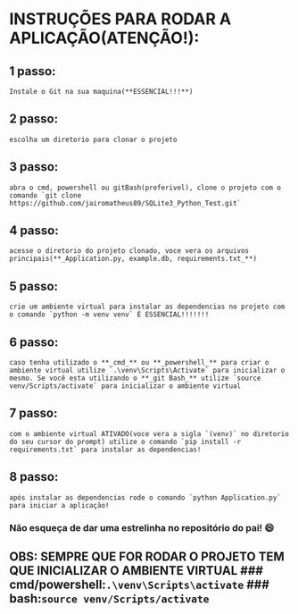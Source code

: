 # INSTRUÇÕES PARA RODAR A APLICAÇÃO(ATENÇÃO!):

## 1 passo: 
	Instale o Git na sua maquina(**ESSENCIAL!!!**)

## 2 passo:
	escolha um diretorio para clonar o projeto

## 3 passo:
	abra o cmd, powershell ou gitBash(preferivel), clone o projeto com o comando `git clone https://github.com/jairomatheus89/SQLite3_Python_Test.git`

## 4 passo:
	acesse o diretorio do projeto clonado, voce vera os arquivos principais(**_Application.py, example.db, requirements.txt_**)

## 5 passo:
	crie um ambiente virtual para instalar as dependencias no projeto com o comando `python -m venv venv` É ESSENCIAL!!!!!!!

## 6 passo:
	caso tenha utilizado o **_cmd_** ou **_powershell_** para criar o ambiente virtual utilize `.\venv\Scripts\Activate` para inicializar o mesmo. Se você esta utilizando o **_git Bash_** utilize `source venv/Scripts/activate` para inicializar o ambiente virtual

## 7 passo:
	com o ambiente virtual ATIVADO(voce vera a sigla `(venv)` no diretorio do seu cursor do prompt) utilize o comando `pip install -r requirements.txt` para instalar as dependencias!

## 8 passo:
	após instalar as dependencias rode o comando `python Application.py` para iniciar a aplicação!

### Não esqueça de dar uma estrelinha no repositório do pai! :smile:

## OBS: SEMPRE QUE FOR RODAR O PROJETO TEM QUE INICIALIZAR O AMBIENTE VIRTUAL ### **cmd/powershell**:`.\venv\Scripts\activate` ### **bash**:`source venv/Scripts/activate`